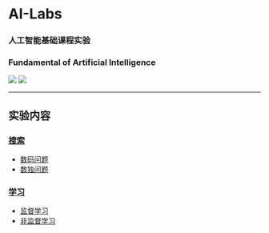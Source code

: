 # AI-Labs

### 人工智能基础课程实验

### Fundamental of Artificial Intelligence

[![](https://img.shields.io/badge/Lab-@lyc0930-brightgreen.svg?style=flat)](https://github.com/lyc0930) ![](https://img.shields.io/badge/USTC-2020Spring-green.svg?style=flat)

---

## 实验内容

### [搜索](https://github.com/lyc0930/Artificial-Intelligence-Assignment/tree/master/Assignment1)

-   [数码问题](https://github.com/lyc0930/Artificial-Intelligence-Assignment/tree/master/Assignment1/digit)
-   [数独问题](https://github.com/lyc0930/Artificial-Intelligence-Assignment/tree/master/Assignment1/sudoku)

### [学习](https://github.com/lyc0930/Artificial-Intelligence-Assignment/tree/master/Assignment2)

-   [监督学习](https://github.com/lyc0930/Artificial-Intelligence-Assignment/tree/master/Assignment2/supervise)
-   [非监督学习](https://github.com/lyc0930/Artificial-Intelligence-Assignment/tree/master/Assignment2/unsupervise)
